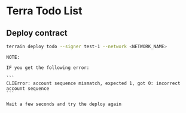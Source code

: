 # Terra Todo List

## Deploy contract

```sh
terrain deploy todo --signer test-1 --network <NETWORK_NAME>
```

    NOTE:

    IF you get the following error:

    ```
    CLIError: account sequence mismatch, expected 1, got 0: incorrect account sequence
    ```

    Wait a few seconds and try the deploy again
